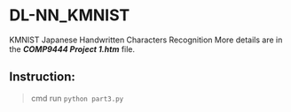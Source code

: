 # DL-NN_KMNIST
KMNIST Japanese Handwritten Characters Recognition
More details are in the ***COMP9444 Project 1.htm*** file.
## Instruction:
> cmd run `python part3.py`
